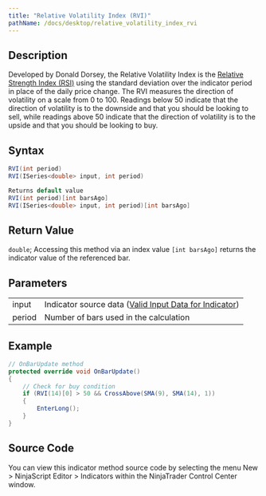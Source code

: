 ```yaml
---
title: "Relative Volatility Index (RVI)"
pathName: /docs/desktop/relative_volatility_index_rvi
---
```


## Description

Developed by Donald Dorsey, the Relative Volatility Index is the [Relative Strength Index (RSI)](/docs/desktop/relative_strength_index_rsi) using the standard deviation over the indicator period in place of the daily price change. The RVI measures the direction of volatility on a scale from 0 to 100. Readings below 50 indicate that the direction of volatility is to the downside and that you should be looking to sell, while readings above 50 indicate that the direction of volatility is to the upside and that you should be looking to buy.

## Syntax

```csharp
RVI(int period)
RVI(ISeries<double> input, int period)

Returns default value
RVI(int period)[int barsAgo]
RVI(ISeries<double> input, int period)[int barsAgo]
```

## Return Value

`double`; Accessing this method via an index value `[int barsAgo]` returns the indicator value of the referenced bar.

## Parameters

|  |  |
| --- | --- |
| input | Indicator source data ([Valid Input Data for Indicator](/docs/desktop/valid_input_data_for_indicator)) |
| period | Number of bars used in the calculation |

## Example

```csharp
// OnBarUpdate method
protected override void OnBarUpdate()
{
    // Check for buy condition
    if (RVI(14)[0] > 50 && CrossAbove(SMA(9), SMA(14), 1))
    {
        EnterLong();
    }
}
```

## Source Code

You can view this indicator method source code by selecting the menu New > NinjaScript Editor > Indicators within the NinjaTrader Control Center window.

